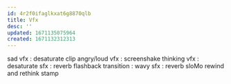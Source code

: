 ```yaml
---
id: 4r2f0ifaglkxat6g8870qlb
title: Vfx
desc: ''
updated: 1671135075964
created: 1671132312313
---
```


sad
  vfx : desaturate
  clip
angry/loud
  vfx : screenshake
thinking
  vfx : desaturate
  sfx : reverb
flashback
  transition : wavy
  sfx : reverb
sloMo
rewind and rethink
stamp